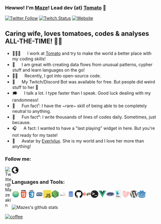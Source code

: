 ### Hewwo! I'm [Maze][twitter]! Lead dev (at) [Tomato][website] 🍅

[![Twitter Follow](https://img.shields.io/twitter/follow/mazeakin?style=for-the-badge)][twitter]
[![Twitch Status](https://img.shields.io/twitch/status/mazeakin?style=for-the-badge)][twitch]
[![Website](https://img.shields.io/website?label=Tomato&style=for-the-badge&url=https%3A%2F%2Fwetomato.dev)][website]

## Caring wife, loves tomatoes, codes & analyses ALL-THE-TIME! ‍👸🏼

- 👩🏼‍💻 　 I work at [Tomato][website] and try to make the world a better place with my coding skills!
- 🎲 　 I am great with creating data flows from unusual patterns, cypher stuff and learn languages on the go!
- 🧚🏻‍ 　 Recently, I got into open-source code.
- 🤖 　 My Twitch/Discord Bot was available for free. But people did weird stuff to her 🤕
- 🗯 　 I talk a lot. I type faster than I speak. Good luck dealing with my randomness!
- 👾 　 Fun fact¹: I have the ~rare~ skill of being able to be completely neutral to anything.
- 🎃 　 Fun fact²: I write thousands of lines of codes daily. Sometimes, just because.
- 🎧 　 A fact: I wanted to have a "last playing" widget in here. But you're not ready for my taste!
- 🍉 　 Avatar by [Everlylux](https://twitch.tv/everlylux). She is my world and I love her more than anything!

### Follow me:

[<img align="left" alt="Twitter@Mazeakin" width="22px" src="https://cdn.jsdelivr.net/npm/simple-icons@v3/icons/twitter.svg" />][twitter]
[<img align="left" alt="wetomato.dev" width="22px" src="https://raw.githubusercontent.com/iconic/open-iconic/master/svg/globe.svg" />][website]

<br />

### Languages and Tools:

[<img align="left" alt="Atom" width="26px" src="https://raw.githubusercontent.com/github/explore/80688e429a7d4ef2fca1e82350fe8e3517d3494d/topics/atom/atom.png" />][website]
[<img align="left" alt="HTML5" width="26px" src="https://raw.githubusercontent.com/github/explore/80688e429a7d4ef2fca1e82350fe8e3517d3494d/topics/html/html.png" />][website]
[<img align="left" alt="CSS3" width="26px" src="https://raw.githubusercontent.com/github/explore/80688e429a7d4ef2fca1e82350fe8e3517d3494d/topics/css/css.png" />][website]
[<img align="left" alt="LESS" width="26px" src="https://raw.githubusercontent.com/github/explore/80688e429a7d4ef2fca1e82350fe8e3517d3494d/topics/less/less.png" />][website]
[<img align="left" alt="JavaScript" width="26px" src="https://raw.githubusercontent.com/github/explore/80688e429a7d4ef2fca1e82350fe8e3517d3494d/topics/javascript/javascript.png" />][website]
[<img align="left" alt="Node.js" width="26px" src="https://raw.githubusercontent.com/github/explore/80688e429a7d4ef2fca1e82350fe8e3517d3494d/topics/nodejs/nodejs.png" />][website]
[<img align="left" alt="MySQL" width="26px" src="https://raw.githubusercontent.com/github/explore/80688e429a7d4ef2fca1e82350fe8e3517d3494d/topics/mysql/mysql.png" />][website]
[<img align="left" alt="SQL" width="26px" src="https://raw.githubusercontent.com/github/explore/80688e429a7d4ef2fca1e82350fe8e3517d3494d/topics/sql/sql.png" />][website]
[<img align="left" alt="GitHub" width="26px" src="https://raw.githubusercontent.com/github/explore/78df643247d429f6cc873026c0622819ad797942/topics/github/github.png" />][website]
[<img align="left" alt="Git" width="26px" src="https://raw.githubusercontent.com/github/explore/80688e429a7d4ef2fca1e82350fe8e3517d3494d/topics/git/git.png" />][website]
[<img align="left" alt="Terminal" width="26px" src="https://raw.githubusercontent.com/github/explore/80688e429a7d4ef2fca1e82350fe8e3517d3494d/topics/terminal/terminal.png" />][website]
[<img align="left" alt="Vue" width="26px" src="https://raw.githubusercontent.com/github/explore/80688e429a7d4ef2fca1e82350fe8e3517d3494d/topics/vue/vue.png" />][website]
[<img align="left" alt="PHP" width="26px" src="https://raw.githubusercontent.com/github/explore/e94815998e4e0713912fed477a1f346ec04c3da2/topics/php/php.png" />][website]
[<img align="left" alt="MacOS" width="26px" src="https://raw.githubusercontent.com/github/explore/80688e429a7d4ef2fca1e82350fe8e3517d3494d/topics/macos/macos.png" />][website]
[<img align="left" alt="Laravel" width="26px" src="https://raw.githubusercontent.com/github/explore/80688e429a7d4ef2fca1e82350fe8e3517d3494d/topics/laravel/laravel.png" />][website]
[<img align="left" alt="WordPress" width="26px" src="https://raw.githubusercontent.com/github/explore/361e2821e2dea67711cde99c9c40ed357061cf27/topics/wordpress/wordpress.png" />][website]
[<img align="left" alt="GoDot" width="26px" src="https://raw.githubusercontent.com/github/explore/361e2821e2dea67711cde99c9c40ed357061cf27/topics/godot/godot.png" />][website]

<br />
<br />

![Mazes's github stats](https://github-readme-stats.vercel.app/api?username=mazeakin&show_icons=true&theme=dracula&_=1)

<!---
[![READMAZE.md](https://github-readme-stats.vercel.app/api/pin/?username=mazeakin&repo=mazeakin&theme=dracula&_=1)](https://github.com/mazeakin/mazeakin)
--->

[![coffee](https://img.buymeacoffee.com/button-api/?text=Buy+me+a+coffee&emoji=&slug=mazeakin&button_colour=FF5F5F&font_colour=ffffff&font_family=Lato&outline_colour=000000&coffee_colour=FFDD00)](https://www.buymeacoffee.com/mazeakin)


[website]: https://wetomato.dev
[twitter]: https://twitter.com/mazeakin
[twitch]: https://twitch.tv/mazeakin
